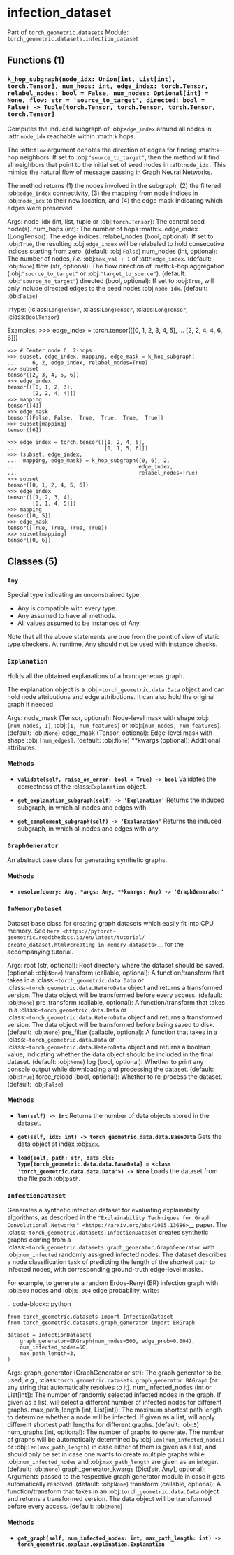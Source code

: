 # infection_dataset

Part of `torch_geometric.datasets`
Module: `torch_geometric.datasets.infection_dataset`

## Functions (1)

### `k_hop_subgraph(node_idx: Union[int, List[int], torch.Tensor], num_hops: int, edge_index: torch.Tensor, relabel_nodes: bool = False, num_nodes: Optional[int] = None, flow: str = 'source_to_target', directed: bool = False) -> Tuple[torch.Tensor, torch.Tensor, torch.Tensor, torch.Tensor]`

Computes the induced subgraph of :obj:`edge_index` around all nodes in
:attr:`node_idx` reachable within :math:`k` hops.

The :attr:`flow` argument denotes the direction of edges for finding
:math:`k`-hop neighbors. If set to :obj:`"source_to_target"`, then the
method will find all neighbors that point to the initial set of seed nodes
in :attr:`node_idx.`
This mimics the natural flow of message passing in Graph Neural Networks.

The method returns (1) the nodes involved in the subgraph, (2) the filtered
:obj:`edge_index` connectivity, (3) the mapping from node indices in
:obj:`node_idx` to their new location, and (4) the edge mask indicating
which edges were preserved.

Args:
    node_idx (int, list, tuple or :obj:`torch.Tensor`): The central seed
        node(s).
    num_hops (int): The number of hops :math:`k`.
    edge_index (LongTensor): The edge indices.
    relabel_nodes (bool, optional): If set to :obj:`True`, the resulting
        :obj:`edge_index` will be relabeled to hold consecutive indices
        starting from zero. (default: :obj:`False`)
    num_nodes (int, optional): The number of nodes, *i.e.*
        :obj:`max_val + 1` of :attr:`edge_index`. (default: :obj:`None`)
    flow (str, optional): The flow direction of :math:`k`-hop aggregation
        (:obj:`"source_to_target"` or :obj:`"target_to_source"`).
        (default: :obj:`"source_to_target"`)
    directed (bool, optional): If set to :obj:`True`, will only include
        directed edges to the seed nodes :obj:`node_idx`.
        (default: :obj:`False`)

:rtype: (:class:`LongTensor`, :class:`LongTensor`, :class:`LongTensor`,
         :class:`BoolTensor`)

Examples:
    >>> edge_index = torch.tensor([[0, 1, 2, 3, 4, 5],
    ...                            [2, 2, 4, 4, 6, 6]])

    >>> # Center node 6, 2-hops
    >>> subset, edge_index, mapping, edge_mask = k_hop_subgraph(
    ...     6, 2, edge_index, relabel_nodes=True)
    >>> subset
    tensor([2, 3, 4, 5, 6])
    >>> edge_index
    tensor([[0, 1, 2, 3],
            [2, 2, 4, 4]])
    >>> mapping
    tensor([4])
    >>> edge_mask
    tensor([False, False,  True,  True,  True,  True])
    >>> subset[mapping]
    tensor([6])

    >>> edge_index = torch.tensor([[1, 2, 4, 5],
    ...                            [0, 1, 5, 6]])
    >>> (subset, edge_index,
    ...  mapping, edge_mask) = k_hop_subgraph([0, 6], 2,
    ...                                       edge_index,
    ...                                       relabel_nodes=True)
    >>> subset
    tensor([0, 1, 2, 4, 5, 6])
    >>> edge_index
    tensor([[1, 2, 3, 4],
            [0, 1, 4, 5]])
    >>> mapping
    tensor([0, 5])
    >>> edge_mask
    tensor([True, True, True, True])
    >>> subset[mapping]
    tensor([0, 6])

## Classes (5)

### `Any`

Special type indicating an unconstrained type.

- Any is compatible with every type.
- Any assumed to have all methods.
- All values assumed to be instances of Any.

Note that all the above statements are true from the point of view of
static type checkers. At runtime, Any should not be used with instance
checks.

### `Explanation`

Holds all the obtained explanations of a homogeneous graph.

The explanation object is a :obj:`~torch_geometric.data.Data` object and
can hold node attributions and edge attributions.
It can also hold the original graph if needed.

Args:
    node_mask (Tensor, optional): Node-level mask with shape
        :obj:`[num_nodes, 1]`, :obj:`[1, num_features]` or
        :obj:`[num_nodes, num_features]`. (default: :obj:`None`)
    edge_mask (Tensor, optional): Edge-level mask with shape
        :obj:`[num_edges]`. (default: :obj:`None`)
    **kwargs (optional): Additional attributes.

#### Methods

- **`validate(self, raise_on_error: bool = True) -> bool`**
  Validates the correctness of the :class:`Explanation` object.

- **`get_explanation_subgraph(self) -> 'Explanation'`**
  Returns the induced subgraph, in which all nodes and edges with

- **`get_complement_subgraph(self) -> 'Explanation'`**
  Returns the induced subgraph, in which all nodes and edges with any

### `GraphGenerator`

An abstract base class for generating synthetic graphs.

#### Methods

- **`resolve(query: Any, *args: Any, **kwargs: Any) -> 'GraphGenerator'`**

### `InMemoryDataset`

Dataset base class for creating graph datasets which easily fit
into CPU memory.
See `here <https://pytorch-geometric.readthedocs.io/en/latest/tutorial/
create_dataset.html#creating-in-memory-datasets>`__ for the accompanying
tutorial.

Args:
    root (str, optional): Root directory where the dataset should be saved.
        (optional: :obj:`None`)
    transform (callable, optional): A function/transform that takes in a
        :class:`~torch_geometric.data.Data` or
        :class:`~torch_geometric.data.HeteroData` object and returns a
        transformed version.
        The data object will be transformed before every access.
        (default: :obj:`None`)
    pre_transform (callable, optional): A function/transform that takes in
        a :class:`~torch_geometric.data.Data` or
        :class:`~torch_geometric.data.HeteroData` object and returns a
        transformed version.
        The data object will be transformed before being saved to disk.
        (default: :obj:`None`)
    pre_filter (callable, optional): A function that takes in a
        :class:`~torch_geometric.data.Data` or
        :class:`~torch_geometric.data.HeteroData` object and returns a
        boolean value, indicating whether the data object should be
        included in the final dataset. (default: :obj:`None`)
    log (bool, optional): Whether to print any console output while
        downloading and processing the dataset. (default: :obj:`True`)
    force_reload (bool, optional): Whether to re-process the dataset.
        (default: :obj:`False`)

#### Methods

- **`len(self) -> int`**
  Returns the number of data objects stored in the dataset.

- **`get(self, idx: int) -> torch_geometric.data.data.BaseData`**
  Gets the data object at index :obj:`idx`.

- **`load(self, path: str, data_cls: Type[torch_geometric.data.data.BaseData] = <class 'torch_geometric.data.data.Data'>) -> None`**
  Loads the dataset from the file path :obj:`path`.

### `InfectionDataset`

Generates a synthetic infection dataset for evaluating explainabilty
algorithms, as described in the `"Explainability Techniques for Graph
Convolutional Networks" <https://arxiv.org/abs/1905.13686>`__ paper.
The :class:`~torch_geometric.datasets.InfectionDataset` creates synthetic
graphs coming from a
:class:`~torch_geometric.datasets.graph_generator.GraphGenerator` with
:obj:`num_infected` randomly assigned infected nodes.
The dataset describes a node classification task of predicting the length
of the shortest path to infected nodes, with corresponding ground-truth
edge-level masks.

For example, to generate a random Erdos-Renyi (ER) infection graph
with :obj:`500` nodes and :obj:`0.004` edge probability, write:

.. code-block:: python

    from torch_geometric.datasets import InfectionDataset
    from torch_geometric.datasets.graph_generator import ERGraph

    dataset = InfectionDataset(
        graph_generator=ERGraph(num_nodes=500, edge_prob=0.004),
        num_infected_nodes=50,
        max_path_length=3,
    )

Args:
    graph_generator (GraphGenerator or str): The graph generator to be
        used, *e.g.*,
        :class:`torch.geometric.datasets.graph_generator.BAGraph`
        (or any string that automatically resolves to it).
    num_infected_nodes (int or List[int]): The number of randomly
        selected infected nodes in the graph.
        If given as a list, will select a different number of infected
        nodes for different graphs.
    max_path_length (int, List[int]): The maximum shortest path length to
        determine whether a node will be infected.
        If given as a list, will apply different shortest path lengths for
        different graphs. (default: :obj:`5`)
    num_graphs (int, optional): The number of graphs to generate.
        The number of graphs will be automatically determined by
        :obj:`len(num_infected_nodes)` or :obj:`len(max_path_length)` in
        case either of them is given as a list, and should only be set in
        case one wants to create multiple graphs while
        :obj:`num_infected_nodes` and :obj:`max_path_length` are given as
        an integer. (default: :obj:`None`)
    graph_generator_kwargs (Dict[str, Any], optional): Arguments passed to
        the respective graph generator module in case it gets automatically
        resolved. (default: :obj:`None`)
    transform (callable, optional): A function/transform that takes in an
        :obj:`torch_geometric.data.Data` object and returns a transformed
        version. The data object will be transformed before every access.
        (default: :obj:`None`)

#### Methods

- **`get_graph(self, num_infected_nodes: int, max_path_length: int) -> torch_geometric.explain.explanation.Explanation`**
